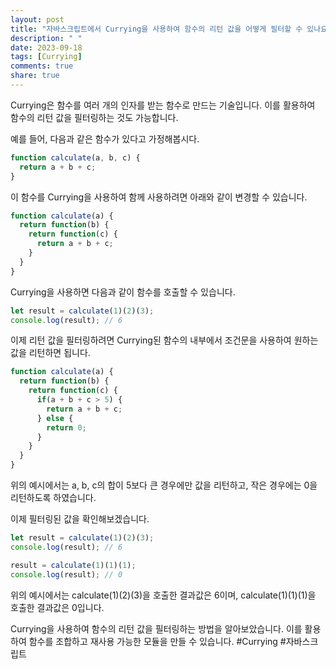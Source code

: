 ```yaml
---
layout: post
title: "자바스크립트에서 Currying을 사용하여 함수의 리턴 값을 어떻게 필터할 수 있나요?"
description: " "
date: 2023-09-18
tags: [Currying]
comments: true
share: true
---
```


Currying은 함수를 여러 개의 인자를 받는 함수로 만드는 기술입니다. 이를 활용하여 함수의 리턴 값을 필터링하는 것도 가능합니다. 

예를 들어, 다음과 같은 함수가 있다고 가정해봅시다.

```javascript
function calculate(a, b, c) {
  return a + b + c;
}
```

이 함수를 Currying을 사용하여 함께 사용하려면 아래와 같이 변경할 수 있습니다.

```javascript
function calculate(a) {
  return function(b) {
    return function(c) {
      return a + b + c;
    }
  }
}
```

Currying을 사용하면 다음과 같이 함수를 호출할 수 있습니다.

```javascript
let result = calculate(1)(2)(3);
console.log(result); // 6
```

이제 리턴 값을 필터링하려면 Currying된 함수의 내부에서 조건문을 사용하여 원하는 값을 리턴하면 됩니다.

```javascript
function calculate(a) {
  return function(b) {
    return function(c) {
      if(a + b + c > 5) {
        return a + b + c;
      } else {
        return 0;
      }
    }
  }
}
```

위의 예시에서는 a, b, c의 합이 5보다 큰 경우에만 값을 리턴하고, 작은 경우에는 0을 리턴하도록 하였습니다.

이제 필터링된 값을 확인해보겠습니다.

```javascript
let result = calculate(1)(2)(3);
console.log(result); // 6

result = calculate(1)(1)(1);
console.log(result); // 0
```

위의 예시에서는 calculate(1)(2)(3)을 호출한 결과값은 6이며, calculate(1)(1)(1)을 호출한 결과값은 0입니다.

Currying을 사용하여 함수의 리턴 값을 필터링하는 방법을 알아보았습니다. 이를 활용하여 함수를 조합하고 재사용 가능한 모듈을 만들 수 있습니다. #Currying #자바스크립트